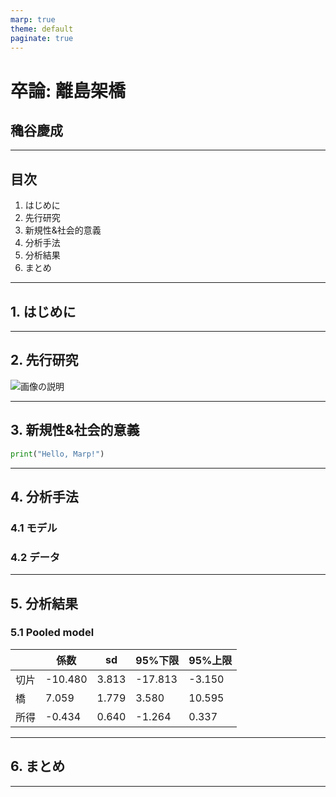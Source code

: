 ```yaml
---
marp: true
theme: default
paginate: true
---
```


# 卒論: 離島架橋

## 穐谷慶成

---

## 目次

1. はじめに
2. 先行研究
3. 新規性&社会的意義
4. 分析手法
5. 分析結果
6. まとめ

---

## 1. はじめに

---

## 2. 先行研究

![画像の説明](https://example.com/image.png)

---

## 3. 新規性&社会的意義

```python
print("Hello, Marp!")
```

---

## 4. 分析手法

### 4.1 モデル

### 4.2 データ

---

## 5. 分析結果

### 5.1 Pooled model

|      | 係数    | sd    | 95%下限 | 95%上限 |
| ---- | ------- | ----- | ------- | ------- |
| 切片 | -10.480 | 3.813 | -17.813 | -3.150  |
| 橋   | 7.059   | 1.779 | 3.580   | 10.595  |
| 所得 | -0.434  | 0.640 | -1.264  | 0.337   |

---

## 6. まとめ

---
